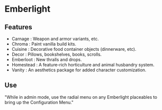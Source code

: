 # Emberlight

## Features

- Carnage : Weapon and armor variants, etc.
- Chroma : Paint vanilla build kits.
- Cuisine : Decorative food container objects (dinnerware, etc).
- Decor : Pillows, bookshelves, books, scrolls.
- Emberloot : New thralls and drops.
- Homestead : A feature-rich horticulture and animal husbandry system.
- Vanity : An aesthetics package for added character customization.

## Use

"While in admin mode, use the radial menu on any Emberlight placeables to bring up the Configuration Menu."
